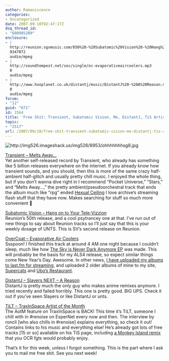 ```yaml
---
author: Ramaniscence
categories:
- Uncategorized
date: 2007-09-10T02:47:17Z
dsq_thread_id:
- "608985209"
enclosure:
- |
  http://reunion.sgxmusic.com/050%20-%20Subatomic%20Vision%20-%20Hang%20on%20to%20Your%20Tele-Vizzion.mp3
  9347072
  audio/mpeg
- |
  http://soundtempest.net/soc/single/oc-evaporativeaircoolers.mp3
  0
  audio/mpeg
- |
  http://www.hooplanet.co.uk/distantj/music/DistantJ%20-%20A%20Reason.mp3
  0
  audio/mpeg
forum:
- "12"
guid: "671"
id: 1564
title: 'Free Shit: Transient, Subatomic Vision, Me, DistantJ, TiS Artist of the Month'
topic:
- "2517"
url: /2007/09/10/free-shit-transient-subatomic-vision-me-distantj-tis-artist-of-the-month/
---
```


<img border="0" src="http://img526.imageshack.us/img526/8953/ohhhhhhhsg8.jpg" alt="http://img526.imageshack.us/img526/8953/ohhhhhhhsg8.jpg" />
  
<a target="_blank" href="http://www.archive.org/details/nvr034">Transient &#8211; Melts Away&#8230;</a>  
Yet another self-released record by Transient, who already has something like 5 billion releases everywhere on the internet. If you already know how transient sounds, and you should, then this is more of the same crazy half-ambient half-glitch and usually pretty chill music. I enjoyed the whole thing, but if you don&#8217;t wanna dive right in I recommend &#8220;Pocket Universe,&#8221; &#8220;Stars,&#8221; and &#8220;Melts Away&#8230;,&#8221; the pretty ambient/pseudoorchestral track that ends the album much like &#8220;rpg&#8221; ended <a target="_blank" href="http://www.mono211.com/content/releases/mtkmp174.html">Hexual Ceiling</a> I love archive&#8217;s streaming flash stuff that they have now. Makes searching for stuff so much more convenient 🙂

<a target="_blank" href="http://reunion.sgxmusic.com/050%20-%20Subatomic%20Vision%20-%20Hang%20on%20to%20Your%20Tele-Vizzion.mp3">Subatomic Vision &#8211; Hang on to Your Tele-Vizzion</a>  
Reunion&#8217;s 50th release, and a cool psytrancey one at that. I&#8217;ve run out of new things to say about Reunion tracks so I&#8217;ll just say that this is your weekly dosage of UNTS. This is SV&#8217;s second release on Reunion.

<a target="_blank" href="http://soundtempest.net/soc/single/oc-evaporativeaircoolers.mp3">OverCoat &#8211; Evaporative Air Coolers</a>  
Ssspoon! I finished this track at around 4 AM one night because I couldn&#8217;t sleep, much like how <a target="_blank" href="http://soundtempest.net/soc/album/oc-TheSkyisNeverDarkAnymoreEP.RAR">The Sky is Never Dark Anymore EP</a> was made. This will probably be the basis for my ALS4 release, so expect similar things come New Year&#8217;s Day. Awesome. In other news, <a target="_blank" href="http://www.last.fm/music/OverCoat">I have uploaded my albums to last.fm for streaming</a>, and uploaded 2 older albums of mine to my site, <a target="_blank" href="http://soundtempest.net/soc/album/oc-Supercats.RAR">Supercats</a> and <a target="_blank" href="http://soundtempest.net/soc/album/oc-ubo%27srestaurant.rar">Ubo&#8217;s Restaurant</a>.

<a target="_blank" href="http://www.hooplanet.co.uk/distantj/music/DistantJ%20-%20A%20Reason.mp3">DistantJ &#8211; Slayers NEXT &#8211; A Reason</a>  
DistantJ is pretty much the only guy who makes anime remixes anymore. I tried recently and failed horribly. This one is pretty good. BIG UPS. Check it out if you&#8217;ve seen Slayers or like DistantJ or unts.

<a target="_blank" href="http://www.traxinspace.com/aotm_092007.php">TiLT &#8211; TraxInSpace Artist of the Month</a>  
The AotM feature on TraxInSpace is BACK! This time it&#8217;s TiLT, someone I chill with in #renoise on EsperNet every now and then. The interview by roncli [who also chills in #renoise] explains everything, so check it out! Contains links to his music and everything else! He&#8217;s already got lots of free tracks [15 or so] available on his TiS page, including <a target="_blank" href="http://www.traxinspace.com/song/34794">a Monkey Island remix</a> that you OCR fgts would probably enjoy.

That&#8217;s it for this week, unless I forgot something. This is the part where I ask you to mail me free shit. See you next week!